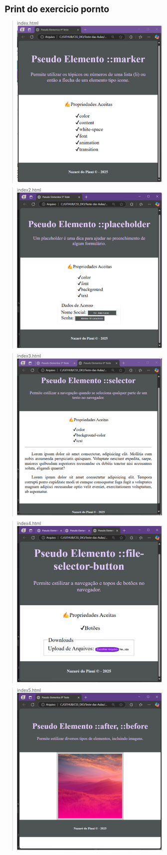 # Print do exercicio pornto

>index.html
![..](https://github.com/MarciaMoreno/CSS_DIO/blob/main/Teste-das-Aulas/Pseudo-Elemento%20Marker/css/index1.png?raw=true)

>index2.html
![..](https://github.com/MarciaMoreno/CSS_DIO/blob/main/Teste-das-Aulas/Pseudo-Elemento%20Marker/css/index2.png?raw=true)

>index3.html
![..](https://github.com/MarciaMoreno/CSS_DIO/blob/main/Teste-das-Aulas/Pseudo-Elemento%20Marker/css/index3.png?raw=true)

>index4.html
![..](https://github.com/MarciaMoreno/CSS_DIO/blob/main/Teste-das-Aulas/Pseudo-Elemento%20Marker/css/index4.png?raw=true)

>index5.html
![..](https://github.com/MarciaMoreno/CSS_DIO/blob/main/Teste-das-Aulas/Pseudo-Elemento%20Marker/css/index5.png?raw=true)

